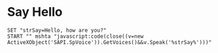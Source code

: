  # Say Hello
```batchfile
SET "strSay=Hello, how are you?"
START "" mshta "javascript:code(close((v=new ActiveXObject('SAPI.SpVoice')).GetVoices()&&v.Speak('%strSay%')))"
```
